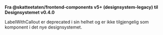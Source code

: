 **Fra @skatteetaten/frontend-components v5+ (designsystem-legacy) til Designsystemet v0.4.0**

LabelWithCallout er deprecated i sin helhet og er ikke tilgjengelig som komponent i det nye designsystemet.
